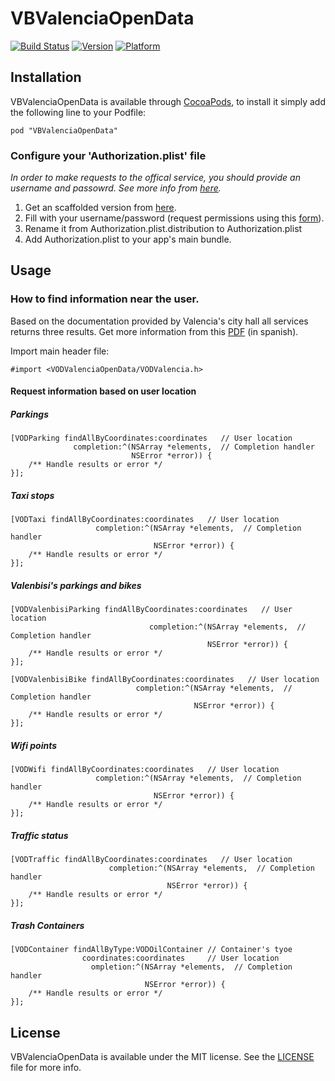 # VBValenciaOpenData

[![Build Status](https://travis-ci.org/vbergae/VBValenciaOpenData.png?branch=master)](https://travis-ci.org/vbergae/VBValenciaOpenData)
[![Version](http://cocoapod-badges.herokuapp.com/v/VBValenciaOpenData/badge.png)](http://cocoadocs.org/docsets/VBValenciaOpenData)
[![Platform](http://cocoapod-badges.herokuapp.com/p/VBValenciaOpenData/badge.png)](http://cocoadocs.org/docsets/VBValenciaOpenData)

## Installation

VBValenciaOpenData is available through [CocoaPods](http://cocoapods.org), to install
it simply add the following line to your Podfile:

    pod "VBValenciaOpenData"

### Configure your 'Authorization.plist' file

*In order to make requests to the offical service, you should provide an username and passowrd. See more info from [here](http://www.valencia.es/ayuntamiento/DatosAbiertos.nsf/vDocumentosTituloAux/Condiciones%20de%20uso?opendocument&lang=1&nivel=5&seccion=1).*

1. Get an scaffolded version from [here](https://github.com/vbergae/VBValenciaOpenData/blob/master/Example/VBValenciaOpenDataExample/Authorization.plist.distribution).
2. Fill with your username/password (request permissions using this [form](http://www.valencia.es/ayuntamiento/DatosAbiertos.nsf/web_fApi?ReadForm&lang=1&nivel=3&seccion=1)).
3. Rename it from Authorization.plist.distribution to Authorization.plist
4. Add Authorization.plist to your app's main bundle.

## Usage

### How to find information near the user.

Based on the documentation provided by Valencia's city hall all services returns
three results. Get more information from this [PDF](http://www.valencia.es/ayuntamiento/DatosAbiertos.nsf/0/2113BD9D1693D7EAC1257C6600449981/$FILE/API%20APPCIUDAD%20v3.pdf?OpenElement&lang=1) (in spanish).

Import main header file:

    #import <VODValenciaOpenData/VODValencia.h>

#### Request information based on user location

##### Parkings

	[VODParking findAllByCoordinates:coordinates   // User location
                  completion:^(NSArray *elements,  // Completion handler
                               NSError *error)) {
    	/** Handle results or error */                           
    }];
    
##### Taxi stops

	[VODTaxi findAllByCoordinates:coordinates   // User location
                       completion:^(NSArray *elements,  // Completion handler
                                    NSError *error)) {
    	/** Handle results or error */                           
    }];
    
##### Valenbisi's parkings and bikes

	[VODValenbisiParking findAllByCoordinates:coordinates   // User location
                                   completion:^(NSArray *elements,  // Completion handler
                                                NSError *error)) {
    	/** Handle results or error */                           
    }];	
    
	[VODValenbisiBike findAllByCoordinates:coordinates   // User location
                                completion:^(NSArray *elements,  // Completion handler
                                             NSError *error)) {
    	/** Handle results or error */                           
    }];	    

##### Wifi points

	[VODWifi findAllByCoordinates:coordinates   // User location
                       completion:^(NSArray *elements,  // Completion handler
                                    NSError *error)) {
    	/** Handle results or error */                           
    }];	

##### Traffic status

	[VODTraffic findAllByCoordinates:coordinates   // User location
                          completion:^(NSArray *elements,  // Completion handler
                                       NSError *error)) {
    	/** Handle results or error */                           
    }];	
    
##### Trash Containers

	[VODContainer findAllByType:VODOilContainer // Container's tyoe
                    coordinates:coordinates 	// User location
                      ompletion:^(NSArray *elements,  // Completion handler
                                  NSError *error)) {
    	/** Handle results or error */                           
    }];	


## License

VBValenciaOpenData is available under the MIT license. See the [LICENSE](https://github.com/vbergae/VBValenciaOpenData/blob/master/LICENSE) file for more info.

